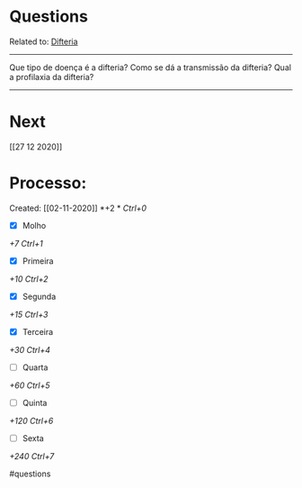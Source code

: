 # Questions
Related to: [Difteria](Difteria.md)

---

Que tipo de doença é a difteria?
Como se dá a transmissão da difteria?
Qual a profilaxia da difteria?

---
# Next
[[27 12 2020]]
# Processo:
Created: [[02-11-2020]]
*+2 *  *Ctrl+0*
- [x] Molho  

*+7*  *Ctrl+1*

- [x] Primeira 

*+10*  *Ctrl+2*

- [x] Segunda

*+15*  *Ctrl+3*

- [x] Terceira 

*+30*  *Ctrl+4*

- [ ] Quarta 

*+60*  *Ctrl+5*

- [ ] Quinta 

*+120*  *Ctrl+6*

- [ ] Sexta 

*+240*  *Ctrl+7*


#questions